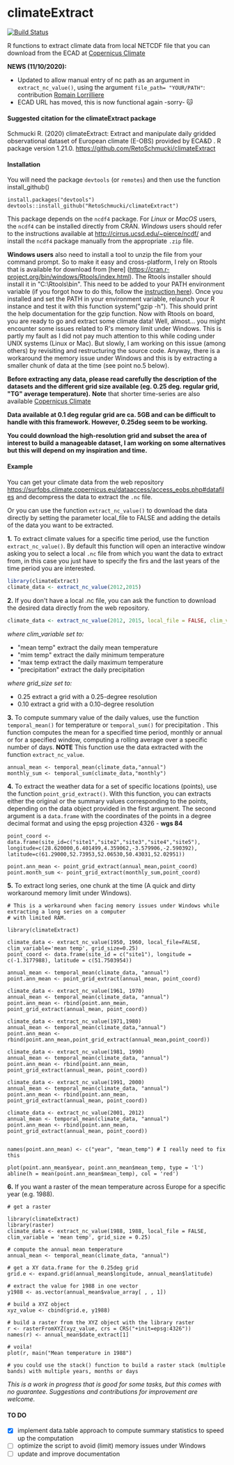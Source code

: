 # climateExtract
[![Build Status](https://travis-ci.org/RetoSchmucki/climateExtract.png?branch=master)](https://travis-ci.org/RetoSchmucki/climateExtract)

R functions to extract climate data from local NETCDF file that you can download from the
ECAD at [Copernicus Climate](https://surfobs.climate.copernicus.eu/dataaccess/access_eobs.php#datafiles)

**NEWS (11/10/2020):** 
- Updated to allow manual entry of nc path as an argument in `extract_nc_value()`, using the argument `file_path= "YOUR/PATH"`: contribution [Romain Lorrilliere](https://github.com/romainlorrilliere) 
- ECAD URL has moved, this is now functional again -sorry- :cat:

#### Suggested citation for the climateExtract package

Schmucki R. (2020) climateExtract: Extract and manipulate daily gridded observational dataset of European climate (E-OBS) provided by ECA&D . R package version 1.21.0. https://github.com/RetoSchmucki/climateExtract


#### Installation
You will need the package `devtools` (or `remotes`) and then use the function install_github()
```
install.packages("devtools")
devtools::install_github("RetoSchmucki/climateExtract")
```

This package depends on the `ncdf4` package. For *Linux* or *MacOS* users, the `ncdf4` can be installed directly from CRAN. *Windows* users should refer to the instructions available at http://cirrus.ucsd.edu/~pierce/ncdf/ and install the `ncdf4` package manually from the appropriate `.zip` file.

**Windows users** also need to install a tool to unzip the file from your command prompt. So to make it easy and cross-platform, I rely on Rtools that is available for download from [here] (https://cran.r-project.org/bin/windows/Rtools/index.html). The Rtools installer should install it in "C:\Rtools\bin". This need to be added to your PATH environment variable (if you forgot how to do this, follow the [instruction here](http://www.computerhope.com/issues/ch000549.htm)). Once you installed and set the PATH in your environment variable, relaunch your R instance and test it with this function system("gzip -h"). This should print the help documentation for the gzip function. Now with Rtools on board, you are ready to  go and extract some climate data! Well, almost... you might encounter some issues related to R's memory limit under Windows. This is partly my fault as I did not pay much attention to this while coding under UNIX systems (Linux or Mac). But slowly, I am working on this issue (among others) by revisiting and restructuring the source code. Anyway, there is a workaround the memory issue under Windows and this is by extracting a smaller chunk of data at the time (see point no.5 below).


**Before extracting any data, please read carefully the description of the datasets and the different grid size available (eg. 0.25 deg. regular grid, "TG" average temperature).**
**Note** that shorter time-series are also available [Copernicus Climate](https://surfobs.climate.copernicus.eu/dataaccess/access_eobs.php#datafiles)

**Data available at 0.1 deg regular grid are ca. 5GB and can be difficult to handle with this framework. However, 0.25deg seem to be working.**

**You could download the high-resolution grid and subset the area of interest to build a manageable dataset, I am working on some alternatives but this will depend on my inspiration and time.**

#### Example

You can get your climate data from the web repository https://surfobs.climate.copernicus.eu/dataaccess/access_eobs.php#datafiles and decompress the data to extract the `.nc` file.

Or you can use the function `extract_nc_value()` to download the data directly by setting the parameter local_file to FALSE and adding the details of the data you want to be extracted.

**1.** To extract climate values for a specific time period, use the function `extract_nc_value()`. By default this function will open an interactive window asking you to select a local `.nc` file from which you want the data to extract from, in this case you just have to specify the firs and the last years of the time period you are interested.
```R
library(climateExtract)
climate_data <- extract_nc_value(2012,2015)
```
**2.** If you don't have a local .nc file, you can ask the function to download the desired data directly from the web repository.

```R
climate_data <- extract_nc_value(2012, 2015, local_file = FALSE, clim_variable = 'precipitation', grid_size = 0.25)
```

*where clim_variable set to:*
* "mean temp" extract the daily mean temperature
* "mim temp" extract the daily minimum temperature
* "max temp extract the daily maximum temperature
* "precipitation" extract the daily precipitation

*where grid_size set to:*
* 0.25 extract a grid with a 0.25-degree resolution
* 0.10 extract a grid with a 0.10-degree resolution

**3.** To compute summary value of the daily values, use the function `temporal_mean()` for temperature or `temporal_sum()` for precipitation . This function computes the mean for a specified time period, monthly or annual or for a specified window, computing a rolling average over a specific number of days. **NOTE** This function use the data extracted with the function `extract_nc_value`.

```
annual_mean <- temporal_mean(climate_data,"annual")
monthly_sum <- temporal_sum(climate_data,"monthly")
```
**4.** To extract the weather data for a set of specific locations (points), use the function `point_grid_extract()`. With this function, you can extracts either the original or the summary values corresponding to the points, depending on the data object provided in the first argument. The second argument is a `data.frame` with the coordinates of the points in a degree decimal format and using the epsg projection 4326 - **wgs 84**

```
point_coord <- data.frame(site_id=c("site1","site2","site3","site4","site5"), longitude=c(28.620000,6.401499,4.359062,-3.579906,-2.590392), latitude=c(61.29000,52.73953,52.06530,50.43031,52.02951))

point.ann_mean <- point_grid_extract(annual_mean,point_coord)
point.month_sum <- point_grid_extract(monthly_sum,point_coord)
```

**5.** To extract long series, one chunk at the time (A quick and dirty workaround memory limit under Windows).
```
# This is a workaround when facing memory issues under Windows while extracting a long series on a computer
# with limited RAM.

library(climateExtract)

climate_data <- extract_nc_value(1950, 1960, local_file=FALSE, clim_variable='mean temp', grid_size=0.25)
point_coord <- data.frame(site_id = c("site1"), longitude = c(-1.3177988), latitude = c(51.7503954))

annual_mean <- temporal_mean(climate_data, "annual")
point.ann_mean <- point_grid_extract(annual_mean, point_coord)

climate_data <- extract_nc_value(1961, 1970)
annual_mean <- temporal_mean(climate_data, "annual")
point.ann_mean <- rbind(point.ann_mean, point_grid_extract(annual_mean, point_coord))

climate_data <- extract_nc_value(1971,1980)
annual_mean <- temporal_mean(climate_data,"annual")
point.ann_mean <- rbind(point.ann_mean,point_grid_extract(annual_mean,point_coord))

climate_data <- extract_nc_value(1981, 1990)
annual_mean <- temporal_mean(climate_data, "annual")
point.ann_mean <- rbind(point.ann_mean, point_grid_extract(annual_mean, point_coord))

climate_data <- extract_nc_value(1991, 2000)
annual_mean <- temporal_mean(climate_data, "annual")
point.ann_mean <- rbind(point.ann_mean, point_grid_extract(annual_mean, point_coord))

climate_data <- extract_nc_value(2001, 2012)
annual_mean <- temporal_mean(climate_data, "annual")
point.ann_mean <- rbind(point.ann_mean, point_grid_extract(annual_mean, point_coord))


names(point.ann_mean) <- c("year", "mean_temp") # I really need to fix this

plot(point.ann_mean$year, point.ann_mean$mean_temp, type = 'l')
abline(h = mean(point.ann_mean$mean_temp), col = 'red')
```

**6.** If you want a raster of the mean temperature across Europe for a specific year (e.g. 1988).
```
# get a raster

library(climateExtract)
library(raster)
climate_data <- extract_nc_value(1988, 1988, local_file = FALSE, clim_variable = 'mean temp', grid_size = 0.25)

# compute the annual mean temperature
annual_mean <- temporal_mean(climate_data, "annual")

# get a XY data.frame for the 0.25deg grid
grid.e <- expand.grid(annual_mean$longitude, annual_mean$latitude)

# extract the value for 1988 in one vector
y1988 <- as.vector(annual_mean$value_array[ , , 1])

# build a XYZ object
xyz_value <- cbind(grid.e, y1988)

# build a raster from the XYZ object with the library raster
r <- rasterFromXYZ(xyz_value, crs = CRS("+init=epsg:4326"))
names(r) <- annual_mean$date_extract[1]

# voila!
plot(r, main("Mean temperature in 1988")

# you could use the stack() function to build a raster stack (multiple bands) with multiple years, months or days

```

*This is a work in progress that is good for some tasks, but this comes with no guarantee. Suggestions and contributions for improvement are welcome.*

#### TO DO
- [x] implement data.table approach to compute summary statistics to speed up the computation 
- [ ] optimize the script to avoid (limit) memory issues under Windows
- [ ] update and improve documentation
